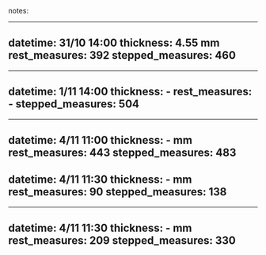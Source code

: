 notes:

----------------------------------
datetime: 31/10 14:00
thickness: 4.55 mm
rest_measures: 392
stepped_measures: 460
----------------------------------
----------------------------------
datetime: 1/11 14:00
thickness: -
rest_measures: -
stepped_measures: 504
----------------------------------
----------------------------------
datetime: 4/11 11:00
thickness: - mm
rest_measures: 443
stepped_measures: 483
----------------------------------
datetime: 4/11 11:30
thickness: - mm
rest_measures: 90
stepped_measures: 138
----------------------------------
----------------------------------
datetime: 4/11 11:30
thickness: - mm
rest_measures: 209
stepped_measures: 330
----------------------------------




